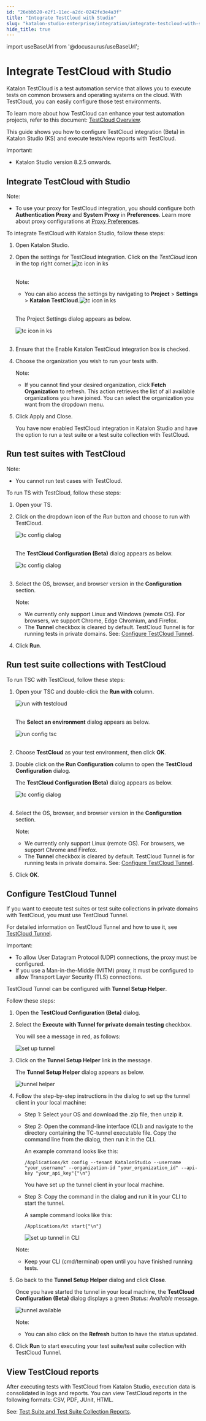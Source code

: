```yaml
---
id: "26ebb520-e2f1-11ec-a2dc-0242fe3e4a3f"
title: "Integrate TestCloud with Studio"
slug: "katalon-studio-enterprise/integration/integrate-testcloud-with-studio"
hide_title: true
---
```

import useBaseUrl from '@docusaurus/useBaseUrl';


# <a id="id" class="anchor_top_offset"/><a id="ariaid-title1" class="anchor_top_offset"/>Integrate TestCloud with Studio

<p xmlns="http://www.w3.org/1999/xhtml" className="p">Katalon TestCloud is a test automation service that allows you to execute tests on common browsers and operating systems on the cloud. With TestCloud, you can easily configure those test environments.</p> 
<p xmlns="http://www.w3.org/1999/xhtml" className="p">To learn more about how TestCloud can enhance your test automation projects, refer to this document: <a className="xref" href="/docs/legacy/katalon-testcloud/testcloud-overview">TestCloud Overview</a>.</p> 
<p xmlns="http://www.w3.org/1999/xhtml" className="p">This guide shows you how to configure TestCloud integration (Beta) in Katalon Studio (KS) and execute tests/view reports with TestCloud.</p> 
<div xmlns="http://www.w3.org/1999/xhtml" className="note important note_important"><span className="note__title">Important:</span> <ul className="ul"><li className="li">Katalon Studio version 8.2.5 onwards.</li></ul></div>

## <a id="id_1" class="anchor_top_offset"/>Integrate TestCloud with Studio

<div xmlns="http://www.w3.org/1999/xhtml" className="note note note_note"><span className="note__title">Note:</span> <ul className="ul"><li className="li"><p className="p">To use your proxy for TestCloud integration, you should configure both <strong className="ph b">Authentication Proxy</strong> and <strong className="ph b">System Proxy</strong> in <strong className="ph b">Preferences</strong>. Learn more about proxy configurations at <a className="xref" href="/docs/legacy/katalon-studio-enterprise/set-up-katalon-studio/preferences/proxy-preferences">Proxy Preferences</a>.</p></li></ul></div>
<p xmlns="http://www.w3.org/1999/xhtml" className="p">To integrate TestCloud with Katalon Studio, follow these steps:</p> 
<ol xmlns="http://www.w3.org/1999/xhtml" className="ol"><li className="li">Open Katalon Studio.</li><li className="li"><p className="p">Open the settings for TestCloud integration. Click on the <em className="ph i">TestCloud</em> icon in the top right corner.<img className="image" src={useBaseUrl("https://github.com/katalon-studio/docs-images/raw/master/katalon-testcloud/studio-integration/testcloud-icon.png")} width={300} alt="tc icon in ks" /><br /><br /></p><div className="note note note_note"><span className="note__title">Note:</span> <ul className="ul"><li className="li"><p className="p">You can also access the settings by navigating to <strong className="ph b">Project</strong> &gt; <strong className="ph b">Settings</strong> &gt; <strong className="ph b">Katalon TestCloud</strong>.<img className="image" src={useBaseUrl("https://github.com/katalon-studio/docs-images/raw/master/katalon-testcloud/studio-integration/testcloud-icon.png")} width={300} alt="tc icon in ks" /><br /><br /></p></li></ul></div><p className="p">The <span className="ph uicontrol">Project Settings</span> dialog appears as below.</p><p className="p"><img className="image" src={useBaseUrl("https://github.com/katalon-studio/docs-images/raw/master/katalon-testcloud/studio-integration/testcloud-project-settings.png")} width={700} alt="tc icon in ks" /><br /><br /></p></li><li className="li"><p className="p">Ensure that the <span className="ph uicontrol">Enable Katalon TestCloud integration</span> box is checked.</p></li><li className="li"><p className="p">Choose the organization you wish to run your tests with.</p><div className="note note note_note"><span className="note__title">Note:</span> <ul className="ul"><li className="li"><p className="p">If you cannot find your desired organization, click <strong className="ph b">Fetch Organization</strong> to refresh. This action retrieves the list of all available organizations you have joined. You can select the organization you want from the dropdown menu.</p></li></ul></div></li><li className="li"><p className="p">Click <span className="ph uicontrol">Apply and Close</span>.</p><p className="p">You have now enabled TestCloud integration in Katalon Studio and have the option to run a test suite or a test suite collection with TestCloud.</p></li></ol> 

## <a id="id_2" class="anchor_top_offset"/>Run test suites with TestCloud

<div xmlns="http://www.w3.org/1999/xhtml" className="note note note_note"><span className="note__title">Note:</span> 
  <ul className="ul"><li className="li"><p className="p">You cannot run test cases with TestCloud.</p></li></ul>
</div>
<p xmlns="http://www.w3.org/1999/xhtml" className="p">To run TS with TestCloud, follow these steps:</p> 
<ol xmlns="http://www.w3.org/1999/xhtml" className="ol"><li className="li">     <p className="p">Open your TS.</p>   </li><li className="li">     <p className="p">Click on the dropdown icon of the <em className="ph i">Run</em> button and choose       to run with TestCloud.</p>     <p className="p">       <img className="image" src={useBaseUrl("https://github.com/katalon-studio/docs-images/raw/master/katalon-testcloud/studio-integration/run-with-testcloud.png")} width={250} alt="tc config dialog" /><br /><br />     </p>     <p className="p">The <strong className="ph b">TestCloud Configuration (Beta)</strong> dialog       appears as below.</p>     <p className="p">       <img className="image" src={useBaseUrl("https://github.com/katalon-studio/docs-images/raw/master/katalon-testcloud/studio-integration/tc-config-dialog-run-public.png")} width={500} alt="tc config dialog" /><br /><br />     </p>   </li><li className="li">     <p className="p">Select the OS, browser, and browser version in the       <strong className="ph b">Configuration</strong> section.</p>     <div className="note note note_note"><span className="note__title">Note:</span>        <ul className="ul"><li className="li">We currently only support Linux and Windows (remote OS). For           browsers, we support Chrome, Edge Chromium, and Firefox.</li><li className="li">The <strong className="ph b">Tunnel</strong> checkbox is cleared by default.           TestCloud Tunnel is for running tests in private domains. See: <a className="xref" href="/docs/legacy/katalon-studio-enterprise/integration/integrate-testcloud-with-studio#id_4">Configure             TestCloud Tunnel</a>.</li></ul>     </div>   </li><li className="li">     <p className="p">Click <strong className="ph b">Run</strong>.</p>   </li></ol> 

## <a id="id_3" class="anchor_top_offset"/>Run test suite collections with TestCloud

<p xmlns="http://www.w3.org/1999/xhtml" className="p">To run TSC with TestCloud, follow these steps:</p> 
<ol xmlns="http://www.w3.org/1999/xhtml" className="ol"><li className="li">     <p className="p">Open your TSC and double-click the <strong className="ph b">Run with</strong>       column.</p>     <p className="p">       <img className="image" src={useBaseUrl("https://github.com/katalon-studio/docs-images/raw/master/katalon-testcloud/studio-integration/tsc-execution-info.png")} alt="run with testcloud" /><br /><br />     </p>     <p className="p">The <strong className="ph b">Select an environment</strong> dialog appears as       below.</p>     <p className="p">       <img className="image" src={useBaseUrl("https://github.com/katalon-studio/docs-images/raw/master/katalon-testcloud/studio-integration/run-tsc-testcloud-as-environment.png")} width={500} alt="run config tsc" /><br /><br />     </p>   </li><li className="li">     <p className="p">Choose <strong className="ph b">TestCloud</strong> as your test environment, then       click <strong className="ph b">OK</strong>.</p>   </li><li className="li">     <p className="p">Double click on the <strong className="ph b">Run Configuration</strong> column to       open the <strong className="ph b">TestCloud Configuration</strong> dialog.</p>     <p className="p">The <strong className="ph b">TestCloud Configuration (Beta)</strong> dialog       appears as below.</p>     <p className="p">       <img className="image" src={useBaseUrl("https://github.com/katalon-studio/docs-images/raw/master/katalon-testcloud/studio-integration/tsc-run-config-tc-config-dialog.png")} alt="tc config dialog" /><br /><br />     </p>   </li><li className="li">     <p className="p">Select the OS, browser, and browser version in the       <strong className="ph b">Configuration</strong> section.</p>     <div className="note note note_note"><span className="note__title">Note:</span>        <ul className="ul"><li className="li">We currently only support Linux (remote OS). For browsers, we           support Chrome and Firefox.</li><li className="li">The <strong className="ph b">Tunnel</strong> checkbox is cleared by default.           TestCloud Tunnel is for running tests in private domains. See: <a className="xref" href="/docs/legacy/katalon-studio-enterprise/integration/integrate-testcloud-with-studio#id_4">Configure             TestCloud Tunnel</a>.</li></ul>     </div>   </li><li className="li">     <p className="p">Click <strong className="ph b">OK</strong>.</p>   </li></ol> 

## <a id="id_4" class="anchor_top_offset"/>Configure TestCloud Tunnel

<p xmlns="http://www.w3.org/1999/xhtml" className="p">If you want to execute test suites or test suite collections in private domains with TestCloud, you must use TestCloud Tunnel.</p> 
<p xmlns="http://www.w3.org/1999/xhtml" className="p">For detailed information on TestCloud Tunnel and how to use it, see <a className="xref" href="/docs/legacy/katalon-testcloud/get-started/testcloud-tunnel">TestCloud Tunnel</a>.</p> 
<div xmlns="http://www.w3.org/1999/xhtml" className="note important note_important"><span className="note__title">Important:</span> 
  <ul className="ul"><li className="li">To allow User Datagram Protocol (UDP) connections, the proxy must be configured.</li><li className="li">If you use a Man-in-the-Middle (MITM) proxy, it must be configured to allow Transport Layer Security (TLS) connections.</li></ul>
</div>
<p xmlns="http://www.w3.org/1999/xhtml" className="p">TestCloud Tunnel can be configured with <strong className="ph b">Tunnel Setup Helper</strong>.</p> 
<p xmlns="http://www.w3.org/1999/xhtml" className="p">Follow these steps:</p> 
<ol xmlns="http://www.w3.org/1999/xhtml" className="ol"><li className="li">     <p className="p">Open the <strong className="ph b">TestCloud Configuration (Beta)</strong> dialog.</p>   </li><li className="li">     <p className="p">Select the <strong className="ph b">Execute with Tunnel for private domain testing</strong> checkbox.</p>     <p className="p">You will see a message in red, as follows:</p>     <p className="p"><img className="image" width={500} src={useBaseUrl("/9d5b7d30-0263-11ed-a2dc-0242fe3e4a3f.png")} alt="set up tunnel" />     </p>   </li><li className="li">     <p className="p">Click on the <strong className="ph b">Tunnel Setup Helper</strong> link in the message.</p>     <p className="p">The <strong className="ph b">Tunnel Setup Helper</strong> dialog appears as below.</p>     <p className="p"><img className="image" width={500} src={useBaseUrl("/9cf96000-0263-11ed-a2dc-0242fe3e4a3f.png")} alt="tunnel helper" />     </p>   </li><li className="li">     <p className="p">Follow the step-by-step instructions in the dialog to set up the tunnel client in your local machine:</p>     <ul className="ul"><li className="li">         <p className="p">Step 1: Select your OS and download the .zip file, then unzip it.</p>       </li><li className="li">         <p className="p">Step 2: Open the command-line interface (CLI) and navigate to the directory containing the TC-tunnel executable file. Copy the command line from the dialog, then run it in the CLI.</p>         <p className="p">An example command looks like this:</p>         <pre className="pre codeblock"><code>/Applications/kt config --tenant KatalonStudio --username "your_username" --organization-id "your_organization_id" --api-key "your_api_key"{"\n"}</code></pre>         <p className="p">You have set up the tunnel client in your local machine.</p>       </li><li className="li">         <p className="p">Step 3: Copy the command in the dialog and run it in your CLI to start the tunnel.</p>         <p className="p">A sample command looks like this:</p>         <pre className="pre codeblock"><code>/Applications/kt start{"\n"}</code></pre>         <p className="p"><img className="image" width={700} src={useBaseUrl("/9e122300-0263-11ed-a2dc-0242fe3e4a3f.png")} alt="set up tunnel in CLI" />         </p>       </li></ul>     <div className="note note note_note"><span className="note__title">Note:</span>        <ul className="ul"><li className="li">Keep your CLI (cmd/terminal) open until you have finished running tests.</li></ul>     </div>   </li><li className="li">     <p className="p">Go back to the <strong className="ph b">Tunnel Setup Helper</strong> dialog and click <strong className="ph b">Close</strong>.</p>     <p className="p">Once you have started the tunnel in your local machine, the <strong className="ph b">TestCloud Configuration (Beta)</strong> dialog displays a green <em className="ph i">Status: Available</em> message.</p>     <p className="p"><img className="image" width={500} src={useBaseUrl("/9d3de310-0263-11ed-a2dc-0242fe3e4a3f.png")} alt="tunnel available" />     </p>     <div className="note note note_note"><span className="note__title">Note:</span>        <ul className="ul"><li className="li">           <p className="p">You can also click on the <strong className="ph b">Refresh</strong> button to have the status updated.</p>         </li></ul>     </div>   </li><li className="li">     <p className="p">Click <strong className="ph b">Run</strong> to start executing your test suite/test suite collection with TestCloud Tunnel.</p>   </li></ol> 

## <a id="id_5" class="anchor_top_offset"/>View TestCloud reports

<p xmlns="http://www.w3.org/1999/xhtml" className="p">After executing tests with TestCloud from Katalon Studio, execution data is consolidated in logs and reports. You can view TestCloud reports in the following formats: CSV, PDF, JUnit, HTML.</p> 
<p xmlns="http://www.w3.org/1999/xhtml" className="p">See: <a className="xref" href="/docs/legacy/katalon-studio-enterprise/test-results-analysis/test-suite-and-test-suite-collection-reports">Test Suite and Test Suite Collection Reports</a>.</p> 
